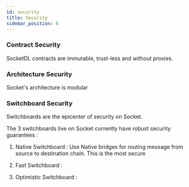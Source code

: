 ```yaml
---
id: security
title: Security
sidebar_position: 6
---
```


### Contract Security 

SocketDL contracts are immutable, trust-less and without proxies.

### Architecture Security

Socket's architecture is modular 

### Switchboard Security 

Switchboards are the epicenter of security on Socket.

The 3 switchboards live on Socket currently have robust security guarantees : 
1. Native Switchboard : Use Native bridges for routing message from source to destination chain. This is the most secure 

2. Fast Switchboard : 

3. Optimistic Switchboard : 